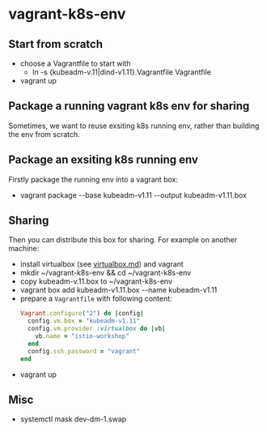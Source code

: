 # vagrant-k8s-env

## Start from scratch

- choose a Vagrantfile to start with
    - ln -s {kubeadm-v.11|dind-v1.11}.Vagrantfile Vagrantfile
- vagrant up

## Package a running vagrant k8s env for sharing

Sometimes, we want to reuse exsiting k8s running env, rather than building the env from scratch.


## Package an exsiting k8s running env 

Firstly package the running env into a vagrant box:

- vagrant package --base kubeadm-v1.11 --output kubeadm-v1.11.box

## Sharing

Then you can distribute this box for sharing. For example on another machine:

- install virtualbox (see [virtualbox.md](virtualbox.md)) and vagrant
- mkdir ~/vagrant-k8s-env && cd ~/vagrant-k8s-env
- copy kubeadm-v.11.box to ~/vagrant-k8s-env
- vagrant box add kubeadm-v1.11.box --name kubeadm-v1.11
- prepare a `Vagrantfile` with following content:
    ```ruby
    Vagrant.configure("2") do |config|
      config.vm.box = "kubeadm-v1.11"
      config.vm.provider :virtualbox do |vb|
        vb.name = "istio-workshop"
      end
      config.ssh.password = "vagrant"
    end
    ```
- vagrant up

## Misc

- systemctl mask dev-dm-1.swap
